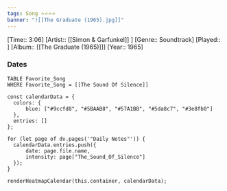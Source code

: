 ```yaml
---
tags: Song ⭐⭐⭐⭐ 
banner: "![[The Graduate (1965).jpg]]"
---
```

[Time:: 3:06]
[Artist:: [[Simon & Garfunkel]] ]
[Genre:: Soundtrack]
[Played:: ]
[Album:: [[The Graduate (1965)]]]
[Year:: 1965]
### Dates
````dataview
TABLE Favorite_Song
WHERE Favorite_Song = [[The Sound Of Silence]]
````
  ```dataviewjs
const calendarData = { 
	colors: { 
		blue: ["#9ccfd8", "#5BAAB8", "#57A1BB", "#5da8c7", "#3e8fb0"] 
	}, 
	entries: [] 
}; 

for (let page of dv.pages('"Daily Notes"')) { 
	calendarData.entries.push({ 
		date: page.file.name, 
		intensity: page["The_Sound_Of_Silence"]
	}); 
} 

renderHeatmapCalendar(this.container, calendarData);
```
